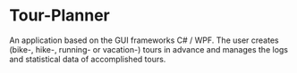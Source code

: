 # Tour-Planner

An application based on the GUI frameworks C# / WPF. The user creates (bike-, hike-, running- or vacation-) tours in advance and manages the logs and statistical data of accomplished tours.
